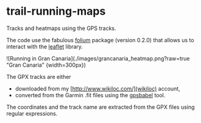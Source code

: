 # trail-running-maps
Tracks and heatmaps using the GPS tracks. 

The code use the fabulous [folium](https://pypi.python.org/pypi/folium) package (version 0.2.0) that allows us to interact with the [leaflet](http://leafletjs.com/) library.

![Running in Gran Canaria](./images/grancanaria_heatmap.png?raw=true "Gran Canaria" {width=300px})

The GPX tracks are either
* downloaded from my [http://www.wikiloc.com/](wikiloc) account,
* converted from the Garmin .fit files using the [gpsbabel](http://www.gpsbabel.org/) tool.

The coordinates and the track name are extracted from the GPX files using regular expressions.
